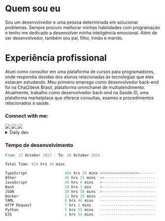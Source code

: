 # Quem sou eu
Sou um desenvolvedor e uma pessoa determinada em solucionar problemas. Sempre procuro melhorar minhas habilidades com programação e tenho me dedicado a desenvolver minha inteligência emocional. Além de ser desenvolvedor, também sou pai, filho, irmão e marido.

# Experiência profissional
Atuei como consultor em uma plataforma de cursos para programadores, onde respondia dúvidas dos alunos relacionadas às tecnologias que eles estavam estudando.
Meu primeiro emprego como desenvolvedor back-end foi na Chat2desk Brasil, plataforma omnichanel de multiatendimento.
Atualmente, trabalho como desenvolvedor back-end na Saúde iD, uma plataforma marketplace que oferece consultas, exames e procedimentos relacionados à saúde.

### Connect with me:
<a href="https://www.linkedin.com/in/theusmoreira" target="_blank" >
<img src="https://img.shields.io/badge/linkedin-%230077B5.svg?&style=for-the-badge&logo=linkedin&logoColor=white ">
</a>
<a href="https://www.instagram.com/matheus.s.moreira/" target="_blank">
<img src="https://img.shields.io/badge/instagram-%23E4405F.svg?&style=for-the-badge&logo=instagram&logoColor=white">
</a>
<a href="mailto:matheussm301@gmail.com"  target="_blank">
<img src="https://img.shields.io/badge/gmail-%23E4405F.svg?&style=for-the-badge&logo=gmail&logoColor=white">
</a>


<details>
  <summary>Daily dev </summary>
<p>
  <a href="https://app.daily.dev/matheussantos"><img src="https://github.com/matheus-santos-moreira/matheus-santos-moreira/blob/master/devcard.svg" width="200" alt="Matheus Santos's Dev Card"/></a>
 </p>
</details>

<h3>Tempo de desenvolvimento</h3>

<!--START_SECTION:waka-->

```rust
From: 27 October 2023 - To: 26 October 2024

Total Time: 624 hrs 34 mins

TypeScript                 484 hrs 20 mins >>>>>>>>>>>>>>>>>>-------   72.19 %
Other                      46 hrs 21 mins  >>-----------------------   06.91 %
JavaScript                 40 hrs 8 mins   >------------------------   05.98 %
Bash                       29 hrs 1 min    >------------------------   04.33 %
JSON                       20 hrs 58 mins  >------------------------   03.13 %
Docker                     11 hrs 25 mins  -------------------------   01.70 %
YAML                       8 hrs 46 mins   -------------------------   01.31 %
HTTP Request               7 hrs 3 mins    -------------------------   01.05 %
Python                     5 hrs 55 mins   -------------------------   00.88 %
EJS                        2 hrs 54 mins   -------------------------   00.43 %
```

<!--END_SECTION:waka-->
